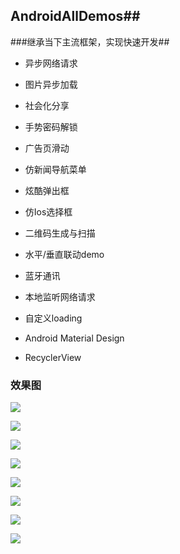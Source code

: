 ## AndroidAllDemos##
###继承当下主流框架，实现快速开发##
- 异步网络请求

- 图片异步加载

- 社会化分享

- 手势密码解锁

- 广告页滑动

- 仿新闻导航菜单

- 炫酷弹出框

- 仿Ios选择框

- 二维码生成与扫描

- 水平/垂直联动demo

- 蓝牙通讯

- 本地监听网络请求

- 自定义loading

- Android Material Design

- RecyclerView

### 效果图

![](https://github.com/lygttpod/AndroidAllDemos/blob/master/buletooth.gif)

![](https://github.com/lygttpod/AndroidAllDemos/blob/master/desgin.gif)

![](https://github.com/lygttpod/AndroidAllDemos/blob/master/dialog.gif)

![](https://github.com/lygttpod/AndroidAllDemos/blob/master/gesturelockpsd.gif)

![](https://github.com/lygttpod/AndroidAllDemos/blob/master/iosselect.gif)

![](https://github.com/lygttpod/AndroidAllDemos/blob/master/likeneteasy.gif)

![](https://github.com/lygttpod/AndroidAllDemos/blob/master/loading.gif)

![](https://github.com/lygttpod/AndroidAllDemos/blob/master/recyclerview.gif)
